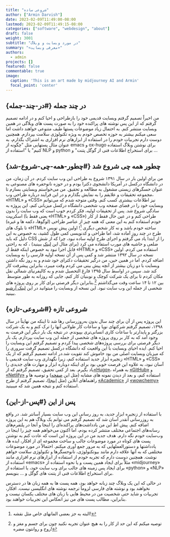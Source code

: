 ```yaml
---
title: "شروعی ساده"
author: ["Armin Darvish"]
date: 2023-02-09T11:49:00-08:00
lastmod: 2023-02-09T11:49:15-08:00
categories: ["software", "webdesign", "about"]
draft: false
weight: 3001
subtitle: "در مورد وبسایت و وبلاگ"
summary: "«معرفی وبسایت»"
authors:
  - admin
projects: []
featured: false
commentable: true
image:
  caption: 'This is an art made by midjourney AI and Armin'
  focal_point: 'center'
---
```


## **در چند جمله** {#در-چند-جمله}

من اخیراً تصمیم گرفتم وبسایت قدیمی خود را بازطراحی و احیا کنم و در ادامه تصمیم گرفتم که از این پس نوشته های پراکنده خود را به صورت پست های وبلاگی در همین وبسایت منتشر کنم. به احتمال زیاد موضوعات پستها طیف متنوعی خواهند داشت اما سعی میکنم بیشتر به حوزه تخصص خودم به ویژه تکنولوژی سلامت بپردازم. همچنین دوست دارم تجربیات خودم را در استفاده از ابزارهای نرم افزاری به اشتراک بگذارم، به عنوان مثال پستهایی مثل "چگونه از emacs و ox-hugo برای نوشتن وبلاگ استفاده کنیم" یا "استفاده از NLP و python برای استخراج اطلاعات فنی از گوگل پتنت" و ...


## **چطور همه چی شروع شد** {#چطور-همه-چی-شروع-شد}

من برای اولین بار در سال ۱۳۹۱ شروع به طراحی این وب سایت کردم. در آن زمان، من در دانشگاه درکسل در آمریکا دانشجوی دکترا بودم و در حوزه نانوحفره های مصنوعی به عنوان حسگرهای زیستی مشغول به مطالعه و تحقیق. من می‌خواستم وبسایتی بسازم تا مجموعه تحقیقات و علایقم را به نمایش بگذارم و در این فرآیند درباره طراحی وب، «HTML» و «CSS» نیز اطلاعات بیشتری کسب کنم. وقتی متوجه شدم که می‌توانم وبسایت خود را در فضای صفحه وب شخصی دانشگاه درکسل میزبانی کنم، این پروژه به سادگی شروع شد. پس از تحقیقات اولیه، فکر کردم خوب است که وب سایت را بدون اسکریپت (یعنی فقط با «HTML» و «CSS») طراحی کنم و در عین حال فقط از کار خودم استفاده کنم به این معنی که همه چیز از عناصر طراحی (لوگوها، دکمه ها و غیره) تا بلوک های «HTML» ساخته خودم باشد و نه کار شخص دیگری&nbsp;[^fn:1]! اولین پیش نویس طرح در چند روز آماده شد، اما طراحی و کدنویسی کمی طول کشید، به خصوص به این دلیل که باید CSS را از ابتدا یاد می گرفتم و اجرای طرح اولیه ساده نبود، چرا که از شش ضلعی و حاشیه های مورب استفاده می کرد (برای مثال این [لینک](https://archive.armindarvish.com/research.html) ببینید) ، که به راحتی قابل اجرا نبود به خصوص اینکه فقط از «HTML» و «CSS» استفاده می کردم. اولین نسخه در سال ۱۳۹۲ منتشر شد و کمی پس از آن نسخه اولیه فارسی  را به وبسایت اضافه کردم. اما در همین حین، من درگیر تحقیقات دکترای خود شدم و به روز نگه داشتن وبسایت با دو زبان بیشتر از آنچه پیش بینی می کردم وقت میبرد، بنابراین پیشرفت کار کند شد. سپس در اواسط سال ۱۳۹۵ فارغ التحصیل شدم و به کالیفرنیای شمالی نقل مکان کردم تا برای یک شرکت کوچک و نوبنیان کار کنم،  جایی که روزانه به طور متوسط ​​بین ۱۲ تا ۱۴ ساعت وقت می‌گذاشتم&nbsp;[^fn:2].بنابراین دیگر فرصتی برای کار بر روی پروژه های شخصی از جمله این وب سایت نبود. این نسخه از وبسایت را میتوانید در این [لینک آرشیو](https://archive.armindarvish.com/index_fa.html) ببینید.


## **شروعی تازه** {#شروعی-تازه}

این پروژه پس از آن برای چند سال بدون به‌روزرسانی رها شد تا اینکه من نهایتاً در سال ۱۳۹۸، تصمیم گرفتم شرکتهای نوپا و ساعات کار طولانی آنها را ترک کنم و به یک شرکت بزرگتر و پایدارتر با ساعات کاری انسانی‌تری بپیوندم. در نتیجه یک بار دیگر این فرصت به وجود آمد که به کار بر روی پروژه های شخصی از جمله این وب سایت بپردازم.  یک بار دیگر فرصتی برای بررسی پروژه‌های شخصی پیدا کردم و تصمیم گرفتم این وبسایت را احیا کنم. ایده احیای وبسایت با این واقعیت که دانشگاه درکسل تصمیم گرفت سروری را که میزبان وبسایت اصلی من بود خاموش کند تقویت شد.در ادامه تصمیم گرفتم که از یک زنجیره ابزار جدید استفاده کنم، زیرا نگهداری وب سایت قدیمی با «HTML» و «CSS» آسان نبود، به علاوه این فرصت خوبی بود برای اینکه دوباره ابزار و مهارت های جدیدی را یاد بگیرم. بعد از کمی تحقیق، تصمیم گرفتم که از[«Hugo»](https://gohugo.io/)، به همراه [«GitHub»](https://www.github.com/) و [«Netlify»](https://www.netlify.com/) استفاده کنم، و بعد از دیدن نمونه های مشابه (مثل این [صفحه](https://www.aidanscannell.com/)) و توصیه ها و راهنماهای آنلاین (مثل [اینجا](https://www.dsquintana.blog/create-an-academic-website-free-easy-2020/))، تصمیم گرفتم از طرح [«Academic»](https://academic-demo.netlify.app/)  از [«wowchemy»](https://wowchemy.com/) استفاده کنم و نتیجه همین شد که میبینید.


## **پس از این** {#پس-از-این}

با استفاده از زنجیره ابزار جدید، به روز رسانی این وب سایت بسیار آسانتر شد. در واقع به روزرسانی آنقدر آسان شد که تصمیم گرفتم می توانم یک وبلاگ هم به این پروژه اضافه کنم. پیش اط این من یادداشت‌های پراکنده‌ای را اینجا و آنجا در پلتفرم‌های رسانه‌های اجتماعی مختلف منتشر کرده بودم، اما اکنون می‌خواهم همه چیز را اینجا در وب‌سایت خودم نگه دارم. هدف جدید من در این پروژه این است که عادت کنم به نوشتن پست های کوتاه در مورد موضوعات جالب و ساخت مجموعه ای از افکار، ایده ها، یادداشتها و دستورالعملهایی که به مرور جمع آوری میکنم. احتمالاً در مورد موضوعات مختلفی که به آنها علاقه دارم مانند بیوتکنولوژی، نانوحسگرها و تکنولوژی سلامت خواهم نوشت. همچنین دوست دارم که تجربه خودم از استفاده از  ابزارهای نرم افزاری مانند استفاده از «emacs» مثلاً برای ایجاد همین پست و یا نحوه استفاده از «midjourney» برای ایجاد پس زمینه های جالب برای وب سایت خود، یا استفاده از «python» و «NLP» برای استخراج اطلاعات فنی از پتنت های گوگل و ... بنویسم.

در حالی که این یک وبلاگ چند زبانه خواهد بود، همه پست ها به همه زبان ها در دسترس نخواهند بود و نوشته های فارسی لزوماً ترجمه نوشته های انگلیسی نیست. افکار، تجربیات و شاید حتی شخصیت من در محیط هایی با زبان های مختلف یکسان نیست و بنابراین، مطالب پست های من نیز انعکاس این تجربیات خواهند بود.

[^fn:1]: البته به جز بعضی المانهای خاص مثل نقشه!
[^fn:2]: توصیه میکنم که این حد از کار را به هیچ عنوان تجربه نکنید چون برای جسم و مغز و روح و روانتون مضره!